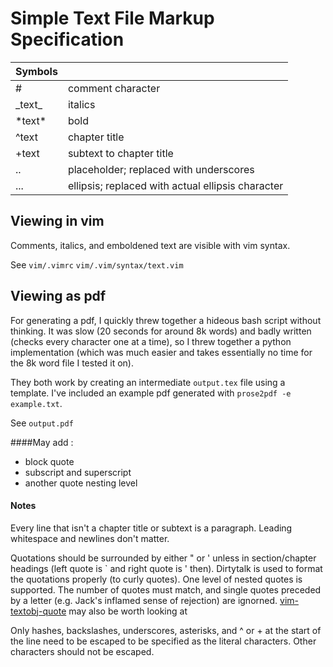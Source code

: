 # Simple Text File Markup Specification

| Symbols   |                                                   |
| --------- | ------------------------------------------------- |
| \#        | comment character                                 |
| \_text\_  | italics                                           |
| \*text\*  | bold                                              |
| ^text     | chapter title                                     |
| +text     | subtext to chapter title                          |
| ..        | placeholder; replaced with underscores            |
| ...       | ellipsis; replaced with actual ellipsis character |


## Viewing in vim
Comments, italics, and emboldened text are visible with vim syntax.

See
`vim/.vimrc`
`vim/.vim/syntax/text.vim`

## Viewing as pdf
For generating a pdf, I quickly threw together a hideous bash script without thinking. It was slow (20 seconds for around 8k words) and badly written (checks every character one at a time), so I threw together a python implementation (which was much easier and takes essentially no time for the 8k word file I tested it on).

They both work by creating an intermediate `output.tex` file using a template. I've included an example pdf generated with `prose2pdf -e example.txt`.

See `output.pdf`

####May add :
- block quote
- subscript and superscript
- another quote nesting level

#### Notes
Every line that isn't a chapter title or subtext is a paragraph. Leading whitespace and newlines don't matter. 

Quotations should be surrounded by either " or ' unless in section/chapter headings (left quote is ` and right quote is ' then). Dirtytalk is used to format the quotations properly (to curly quotes). One level of nested quotes is supported. The number of quotes must match, and single quotes preceded by a letter (e.g. Jack's inflamed sense of rejection) are ignorned. [vim-textobj-quote](https://github.com/reedes/vim-textobj-quote) may also be worth looking at

Only hashes, backslashes, underscores, asterisks, and ^ or + at the start of the line need to be escaped to be specified as the literal characters. Other characters should not be escaped.
